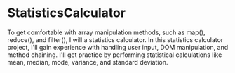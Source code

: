# StatisticsCalculator
To get comfortable with array manipulation methods, such as map(), reduce(), and filter(), I will a statistics calculator. In this statistics calculator project, I'll gain experience with handling user input, DOM manipulation, and method chaining. I'll get practice by performing statistical calculations like mean, median, mode, variance, and standard deviation.
